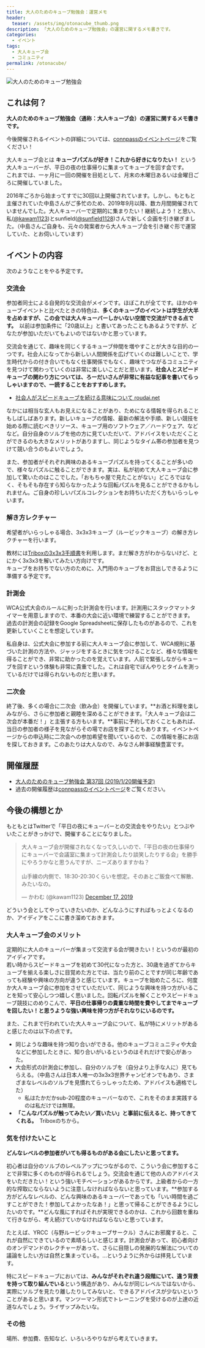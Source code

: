 ```yaml
---
title: 大人のためのキューブ勉強会：運営メモ
header:
  teaser: /assets/img/otonacube_thumb.png
description: 「大人のためのキューブ勉強会」の運営に関するメモ書きです。
categories:
  - イベント
tags:
  - 大人キューブ会
  - コミュニティ
permalink: /otonacube/
---
```


![大人のためのキューブ勉強会](/assets/img/otonacube_thumb.png)
## これは何？
**大人のためのキューブ勉強会（通称：大人キューブ会）の運営に関するメモ書きです。**

今後開催されるイベントの詳細については、[connpassのイベントページ](https://otonarubik.connpass.com/)をご覧ください！

大人キューブ会とは **キューブパズルが好き！これから好きになりたい！** という大人キューバーが、平日の夜の仕事帰りに集まってキューブを回す会です。  
これまでは、一ヶ月に一回の開催を目処として、月末の木曜日あるいは金曜日ごろに開催していました。

2016年ごろから始まってすでに30回以上開催されています。しかし、もともと主催されていた中島さんがご多忙のため、2019年9月以降、数カ月間開催されていませんでした。大人キューバーで定期的に集まりたい！継続しよう！と思い、私([@kawam1123](https://twitter.com/kawam1123))とsunfield([@sunfield1128](https://twitter.com/sunfield1128))さんで新しく企画を引き継ぎました。（中島さんご自身も、元々の発案者から大人キューブ会を引き継ぐ形で運営していた、とお伺いしています）

## イベントの内容
次のようなことをやる予定です。

### 交流会
参加者同士による自発的な交流会がメインです。ほぼこれが全てです。ほかのキューブイベントと比べたときの特色は、**多くのキューブのイベントは学生が大半を占めますが、この会では大人キューバーしかいない空間で交流ができる点です。**　以前は参加条件に「20歳以上」と書いてあったこともあるようですが、どなたが参加いただいてもよいのではないかと思っています。

交流会を通じて、趣味を同じくするキューブ仲間を増やすことが大きな目的の一つです。社会人になってから新しい人間関係を広げていくのは難しいことで、学生時代からの付き合いでもなく仕事関係でもなく、趣味でつながるコミュニティを見つけて関わっていくのは非常に楽しいことだと思います。**社会人とスピードキューブの関わり方については、ろーだいさんが非常に有益な記事を書いてらっしゃいますので、一読することをおすすめします。**

- [社会人がスピードキューブを続ける意味について roudai.net](http://roudai.net/other/advent-calendar2014/)

なかには相当な玄人もお見えになることがあり、ためになる情報を得られることもしばしばあります。新しいキューブの情報、最新の解法や手順、新しい競技を始める際に読むべきリソース、キューブ用のソフトウェア／ハードウェア、などなど。自分自身のソルブを他の方に見ていただいて、アドバイスをいただくことができるのも大きなメリットがありますし、同じようなタイム帯の参加者を見つけて競い合うのもよいでしょう。

また、参加者がそれぞれ興味のあるキューブパズルを持ってくることが多いので、様々なパズルに触ることができます。実は、私が初めて大人キューブ会に参加して驚いたのはここでした。「おもちゃ屋で見たことがない」どころではなく、そもそも存在すら知らなかったような回転パズルを見ることができるかもしれません。ご自身の珍しいパズルコレクションをお持ちいただく方もいらっしゃいます。

### 解き方レクチャー
希望者がいらっしゃる場合、3x3x3キューブ（ルービックキューブ）の解き方レクチャーを行います。

教材には[Triboxの3x3x3手順書](https://store.tribox.com/products/detail.php?product_id=2643)を利用します。まだ解き方がわからないけど、とにかく3x3x3を解いてみたい方向けです。  
キューブをお持ちでない方のために、入門用のキューブをお貸出しできるように準備する予定です。

### 計測会
WCA公式大会のルールに則った計測会を行います。計測用にスタックマットタイマーを用意しますので、本番の大会に近い環境で練習することができます。  
過去の計測会の記録をGoogle Spreadsheetに保存したものがあるので、これを更新していくことを想定しています。

私自身は、公式大会に参加する前に大人キューブ会に参加して、WCA規則に基づいた計測の方法や、ジャッジをするときに気をつけることなど、様々な情報を得ることができ、非常に助かったのを覚えています。人前で緊張しながらキューブを回すという体験も非常に貴重でした。これは自宅でぼんやりとタイムを測っているだけでは得られないものだと思います。

### 二次会
終了後、多くの場合に二次会（飲み会）を開催しています。**お酒と料理を楽しみながら、さらに参加者と親睦を深めることができます。「大人キューブ会は二次会が本番だ！」と主張する方もいます。**事前に予約しておくこともあれば、当日の参加者の様子を見ながらその場でお店を探すこともあります。イベントページからの申込時に二次会への参加希望を聞いているので、この情報を基にお店を探しておきます。このあたりは大人なので、みなさん幹事経験豊富です。

## 開催履歴
- [大人のためのキューブ勉強会 第37回 (2019/1/20開催予定)](https://otonarubik.connpass.com/event/161023/)
- 過去の開催履歴は[connpassのイベントページ](https://otonarubik.connpass.com/)をご覧ください。

## 今後の構想とか
もともとはTwitterで「平日の夜にキューバーとの交流会をやりたい」とつぶやいたことがきっかけで、開催することになりました。
<blockquote class="twitter-tweet"><p lang="ja" dir="ltr">大人キューブ会が開催されなくなって久しいので、「平日の夜の仕事帰りにキューバーで会議室に集まって計測会したり談笑したりする会」を勝手にやろうかなと思うんですが、ニーズありますかね？<br><br>山手線の内側で、18:30-20:30くらいを想定。そのあとご飯食べて解散、みたいなの。</p>&mdash; かわむ (@kawam1123) <a href="https://twitter.com/kawam1123/status/1206926724094541824?ref_src=twsrc%5Etfw">December 17, 2019</a></blockquote> <script async src="https://platform.twitter.com/widgets.js" charset="utf-8"></script>

どういう会としてやっていきたいのか、どんなふうにすればもっとよくなるのか、アイディアをここに書き溜めておきます。

### 大人キューブ会のメリット
 定期的に大人のキューバーが集まって交流する会が開きたい！というのが最初のアイディアです。  
 若い時からスピードキューブを初めて30代になった方と、30歳を過ぎてからキューブを揃える楽しさに目覚めた方とでは、当たり前のことですが同じ年齢であっても経験や興味の方向が違うと感じています。キューブを始めたころに、何度か大人キューブ会に参加をさせていただいて、同じような興味を持つ方がいることを知って安心しつつ嬉しく思いました。回転パズルを解くことやスピードキューブ競技にのめりこんで、**平日の仕事帰りの貴重な時間を費やしてまでキューブを回したい！と思うような強い興味を持つ方がそれなりにいるのです。**

 また、これまで行われていた大人キューブ会について、私が特にメリットがあると感じたのは以下の点です。
- 同じような趣味を持つ知り合いができる。他のキューブコミュニティや大会などに参加したときに、知り合いがいるというのはそれだけで安心があった。
- 大会形式の計測会に参加し、自分のソルブを（自分より上手な人に）見てもらえる。（中島さんは日本人唯一の3x3x3世界チャンピオンでもあり、さまざまなレベルのソルブを見慣れてらっしゃったため、アドバイスも適格でした）
   - 私はたかだかsub-20程度のキューバーなので、これをそのまま実践するのは私だけでは無理。
- **「こんなパズルが触ってみたい／買いたい」と事前に伝えると、持ってきてくれる。**　Triboxのちから。
 
### 気を付けたいこと
**どんなレベルの参加者がいても得るものがある会にしたいと思ってます。**

初心者は自分のソルブのレベルアップにつながるので、こういう会に参加することで非常に多くのものが得られるでしょう。交流会を通じて他の人のアドバイスをいただきたい！という強いモチベーションがあるからです。上級者からの一方的な搾取にならないように注意しなければならないと思っています。**参加する方がどんなレベルの、どんな興味のあるキューバーであっても「いい時間を過ごすことができた！参加してよかったなあ！」と思って帰ることができるようにしたいのです。**どんな風にすればそれが実現できるのかは、これから回数を重ねて行きながら、考え続けていかなければならないと思っています。

たとえば、YRCC（与野ルービックキューブサークル）さんにお邪魔すると、これが自然にできているので素晴らしいと感じます。計測会があって、初心者向けのオンデマンドのレクチャーがあって、さらに目隠しの発展的な解法についての議論をしたい方は自然と集まっている。…というように外からは拝見しています。

特にスピードキューブにおいては、**みんながそれぞれ違う段階にいて、違う背景を持って取り組んでいる**という構造があり、みんなが同じレベルではないから、実際にソルブを見たり離したりしてみないと、できるアドバイスが少ないということがあると思います。マンツーマン形式でトレーニングを受けるのが上達の近道なんでしょう。ライザップみたいな。

### その他
場所、参加費、告知など、いろいろやりながら考えていきます。